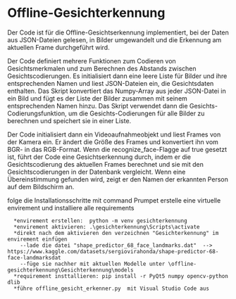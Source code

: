 # Offline-Gesichterkennung
Der Code ist für die Offline-Gesichtserkennung implementiert, bei der Daten aus JSON-Dateien gelesen, in Bilder umgewandelt und die Erkennung am aktuellen Frame durchgeführt wird.

Der Code definiert mehrere Funktionen zum Codieren von Gesichtsmerkmalen und zum Berechnen des Abstands zwischen Gesichtscodierungen. Es initialisiert dann eine leere Liste für Bilder und ihre entsprechenden Namen und liest JSON-Dateien ein, die Gesichtsdaten enthalten. Das Skript konvertiert das Numpy-Array aus jeder JSON-Datei in ein Bild und fügt es der Liste der Bilder zusammen mit seinem entsprechenden Namen hinzu. Das Skript verwendet dann die Gesichts-Codierungsfunktion, um die Gesichts-Codierungen für alle Bilder zu berechnen und speichert sie in einer Liste.

Der Code initialisiert dann ein Videoaufnahmeobjekt und liest Frames von der Kamera ein. Er ändert die Größe des Frames und konvertiert ihn vom BGR- in das RGB-Format. Wenn die recognize_face-Flagge auf true gesetzt ist, führt der Code eine Gesichtserkennung durch, indem er die Gesichtscodierung des aktuellen Frames berechnet und sie mit den Gesichtscodierungen in der Datenbank vergleicht. Wenn eine Übereinstimmung gefunden wird, zeigt er den Namen der erkannten Person auf dem Bildschirm an.

folge die Installationsschritte 
mit command Prumpet erstelle eine virtuelle envirement und installiere alle requirements

      *envirement erstellen:  python -m venv gesichterkennung
      *envirement aktivieren: .\gesichterkennung\Scripts\activate     
      *direkt nach dem aktivieren den verzeichnen "Gesichterkennung" im envirement einfügen
        --lade die datei "shape_predictor_68_face_landmarks.dat"  --> https://www.kaggle.com/datasets/sergiovirahonda/shape-predictor-68-face-landmarksdat
        --füge sie nachher mit aktuellen Modelle unter \offline-gesichterkennung\Gesichterkennung\models
      *requirement insttallieren: pip install -r PyQt5 numpy opencv-python dlib      
      *führe offline_gesicht_erkenner.py  mit Visual Studio Code aus
